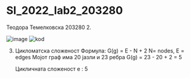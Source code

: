 # SI_2022_lab2_203280
Теодора Темелковска 203280
2.

![image](https://user-images.githubusercontent.com/85082180/171946936-e406e9fa-0537-44c0-b9f4-0badc4cfc9f7.png)
![kod](https://user-images.githubusercontent.com/85082180/171947286-03829959-c77a-4a21-aa23-d881fa4469a0.png)


3. Цикломатска сложеност
    Формула: G(g) = E - N + 2
    N= nodes, E = edges
    Мојот граф има 20 јазли и 23 ребра
    G(g) = 23 - 20 + 2 = 5

    Цикличната сложеност е : 5
    
